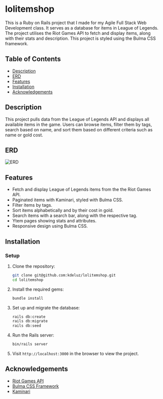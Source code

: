# lolitemshop

This is a Ruby on Rails project that I made for my Agile Full Stack Web Development class. It serves as a database for items in League of Legends. The project utilises the Riot Games API to fetch and display items, along with their stats and description. This project is styled using the Bulma CSS framework.

## Table of Contents

- [Description](#description)
- [ERD](#erd)
- [Features](#features)
- [Installation](#installation)
- [Acknowledgements](#acknowledgements)

## Description

This project pulls data from the League of Legends API and displays all available items in the game. Users can browse items, filter them by tags, search based on name, and sort them based on different criteria such as name or gold cost.

## ERD

![ERD](assets/images/erd.jpg)

## Features

- Fetch and display League of Legends items from the the Riot Games API.
- Paginated items with Kaminari, styled with Bulma CSS.
- Filter items by tags.
- Sort items alphabetically and by their cost in gold.
- Search items with a search bar, along with the respective tag.
- Ytem pages showing stats and attributes.
- Responsive design using Bulma CSS.

## Installation

### Setup

1. Clone the repository:

   ```sh
   git clone git@github.com:kdeluz/lolitemshop.git
   cd lolitemshop
   ```

2. Install the required gems:

   ```sh
   bundle install
   ```

3. Set up and migrate the database:

   ```sh
   rails db:create
   rails db:migrate
   rails db:seed
   ```

4. Run the Rails server:

   ```sh
   bin/rails server
   ```

5. Visit `http://localhost:3000` in the browser to view the project.

## Acknowledgements

- [Riot Games API](https://developer.riotgames.com/)
- [Bulma CSS Framework](https://bulma.io/)
- [Kaminari](https://github.com/kaminari/kaminari)